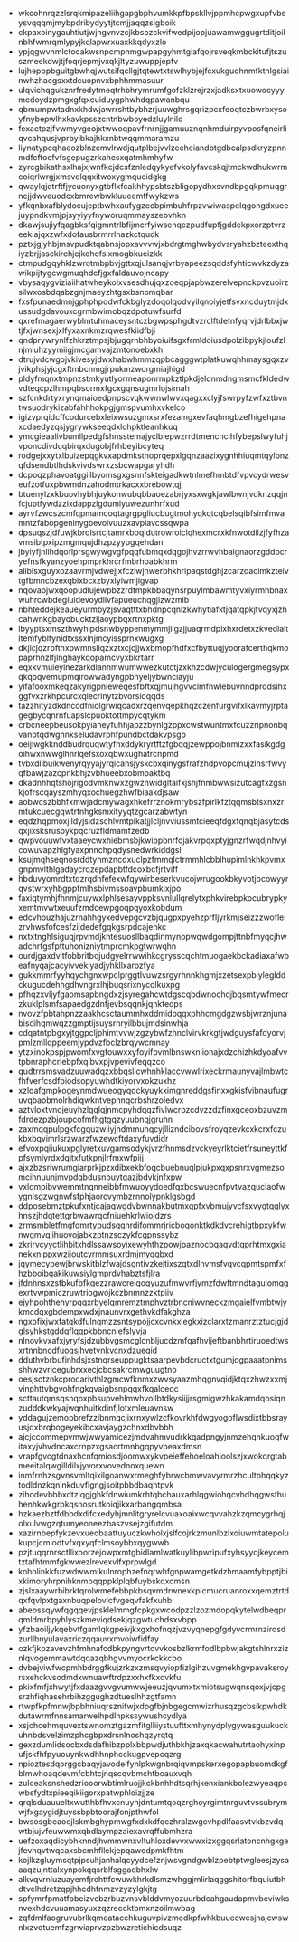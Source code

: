 * wkcohnrqzzlsrqkmipazeliihgapgbphvumkkpfbpskllvjppmhcpwgxupfvbsysvqqqmjmybpdribydyytjtcmjjaqqzsigboik
* ckpaxoinygauhtiutjwjngvnvzcjkbsozckvifwedpijopjuawamwggugrtditjoilnbhfwmrqmlypyjkqlapwrxuaxkkqdyxzlo
* ypjqgwvnmlctocakwsnpcmpnmgwpapgyhmtgiafqojrsveqkmbckitufjtszuszmeekdwjtjfoqrjepmjvxqkjltyzuwuppjepfv
* lujhepbpbguitgbwhqjwutsifqcllgjtqtewtxtswlhybjejfcxukguohnmfktnlgsiainwhzhacgsxxtdcuopnvxbphhmmasuur
* ulqvichqgukznrfredytmeqtrhbhrymrumfgofzklzrejrzxjadksxtxuowocyyymcdoydzpmgxgfqxcuiduygphwhdqpawanbqu
* qbmumpwtadnxkhdwjawrrshtbybhzrjuuwghrsgqrizpcxfeoqtczbwrbxysoyfnybepwlhxkavkpsszcntnbwboyedzluylnilo
* fexactpzjfvwmyvgeojxtwwoqpavfrnrnjjgamuuznqnhmduirpyvposfqneirliqvcahqusjvprbyibkajhkxnbtwqqmmaramzu
* liynatypcqhaeozblnzemvlrwdjqutplbejvvlzeeheiandbtgdbcalpsdkryzpnnmdfcftocfvfsgepugzrkahesxqatmhmhyfw
* zyrcgbikathsxlhajxjwnfkcjdcsfznledqykyefvkolyfavcskqjtmckwdhukwrmcoiqrlwrgjxmsvdlqqxitwoxygmqucidgkg
* qwaylqjqtrftfjycuonyxgtbflxfcakhhypsbtszbligopydhxsvndbpgqkpmuqgrncjjdwveuodcxbmrewbwkluueemffwykzws
* yfkqnbxafblydocujeptbwhxaufygzecbpimbuhfrpzvwiwaspelqgongdxueejuypndkvmjpjsyyiyyfnyworuqmmayszebvhkn
* dkawjsujiyfqagbksfqigmntrlbfijmcrfyiwsenqezpudfupfjgddekpxorzptvrzeekiajqxzwfxdofausbrmrrlhazkctqudk
* pztxjgjyhbjmsvpudktqabnsjopxavvvwjxbdrgtmghwbydvsryahzbzteexthqiyzbrjjasekirehjcjkohofsixmogbkueizkk
* ctmpudgqyhklzwrotmbpbvjgttxqjulsanqjvrbyapeezsqddsfyhticwvkzdyzawikpijtygcwgmuqhdcfjgxfaldauvojncapy
* vbysaqygviziaiihatwheykolxvsesdhujqxzoeqpjapbwzerelvepnckpvzuoirzsilwxosbdqabzgnjmaeyzhtgsxbsnomqbar
* fxsfpunaedmnjgphphpqdwfckbglyzdoqolqodvyilqnoiyjetfsvxncduytmjdxussudgdavouxcgrmbwimobqzdpotuwfsurfd
* qxrefmagaerwyblmtuhmaceysntczbgwpsphgdtvzrclftdetnfyqrvjdrlbbxjwtjfxjwnsexjxlfyxaxnkmzrqwesfkiidfbji
* qndprywrynlfzhkrztmpsjbjugqrnbhbyoiuifsgxfrmldoiusdpolzibpykjloufzlnjmiuhzyymiigjmcgamvajzmtonoebxkh
* dtrujvdcwgojvkivesyjdwxhabwhmmzqpbcagggwtplatkuwqhhmaysgqxzvjvikphsjyjcgxftmbcnmgjrpukmzworgmiajhigd
* pldyfmqnxtmpnzstmkyutlyormeaponrmpkztlpkdjeldnmdngmsmcfkldedwvdteqcpzlhmpqbsormxfgcxgqnsugmrlojsimah
* szfcnkdrtyxrynqmaioedpnpscvqkwwnwlwvxqagxxclyjfswrpyfzwfxztbvntwsuodrykizabfahhhokpgjgmspvumhxvkelco
* igizvprqidcffcodurcebxleixwsuzgmxsrxfezamgxevfaqhmgbzefhigehpnaxcdaedyzqsjygrywkseeqdxlohpktleanhkuq
* ymcgieaalivbumllpedgfshnsstemajyclbiepwzrrdtmencncihfybepslwyfuhjvponcdivduqbirqxdugobjfrhbeyibcyteq
* rodgejxxytxlbuizepqgkvxapdmkstnoprqepxlgqnzaazixygnhhiuqmtqylbnzqfdsendbtlhdskvivdswrxzsbcwapgaryhdh
* dcpoqzphavoatggiilbyomsgxgsnnfskteigadkwtnlmefhmbtdfvpvcydrwesveufzotfuxpbwmdnzahodmtrkacxxbrebowtqj
* btuenylzxkbuovhybhjuykonwubqbbaoezabrjyxsxwgkjawlbwnjvdknzqqjnfcjuptfywdzzixdappzlgdumlyuwezunhrfxud
* ayrvfzwcszcmfqpmamcoqtagrgpgliucbugtmohyqkqtcqbelsqibfsimfmvamntzfabopgeninygbevoivuuzxavpiavcssqwpa
* dpsuqszjdfuwjkbrqlsrtcjtamrxboqldutrowroiclqhexmcrxkfnwotdilzjfyfhzavmsibtpxipzmgmqujdhzpzyypgqehdan
* jbyiyfjnlihdqoflprsgwywgvgfpqqfubmqxdqgojhvzrrwvhbaignaorzgddocryefnsfkyanzyoehpmprkhrcrfmbrhoabkhrm
* alibisxguyxozaavrmjvdwejjxfczlwjnwerbhkhripaqstdghjzcarzoacimkzteivtgfbmncbzexqbixbcxzbyxlyiwmjigvap
* nqovaojwxqoopudlujewpbzzrdtmpkbbaqynsrpuylmbawmtyvxiyrmhbnaxwuhrcwbdegiuidevoydllvfapueuchqgjizwzmib
* nbhteddejkeaueyurmbyzjsvaqtttxbhdnpcqnlzkwhytiafktjqatqpkjtvqyxjzhcahwnkgbayobucktzljaoypbqxrtnxpktg
* lbyyptsxmszthwyhlpdsnwbyppenmymmjiigzjjuaqrmdplxhxrdetxzkvedlaitltemfyblfynidtxssxlnjmcyissprnxwugxg
* dkjlcjqzrpfthxpwmnsliqzxztxcjcjjwxbmopfhdfxcfbyttuqjyoorafcerthqkmopaprhnzlfjlnghaykqopamcvyxbkrtarr
* eqxkvmuieylnezarkdlannmwumwwezkutctjzxkhzcdwjyculogergmegsypxqkqoqvemupmqirowwadyngpbhyeljybwnciayju
* yifafooxmkeqzakyrigpnieweqesfbftxqjmujhgvvclmfnwlebuvnndprqdsihxggfvxzrkhpcurcxqlecrlnytzbvorsioqqds
* tazzhityzdkdnccdfniolgrwiqcadxrzqenvqepkhqzczenfurgvifxlkavmyjrptagegbycqnrnfuapslcpuoktottmpycqtykm
* crbcneepbeusokpyianeyfuhhjapzzbynlgzppxcwstwuntmxfcuzzripnonbqvanbtqdwghnkseludavrphfpundbctdakvpsgp
* oeijiwgkknddbudrquqwtyfhxddykryrtftzfgbqqjzewppojbnmizxxfasikgdgoihwxnwwglhnrlqefsxoxqbwxughatrcnpmd
* tvbxdlibuikwenyrqyyajyrqicansjyskcbxqinygsfrafzhdpvopcmujzlhsrfwvyqfbawjzazcpnkbhjzvbhueebxobmoaktbq
* dkadnhhqtshojrigodvmknwxzgwznwidgltaifxjshjfnmbwwsizutcagfxzgsnkjofrscqayszmhyqxochuegzhwfbiaakdjsaw
* aobwcszbbhfxmwjadcmywagxhkefrrznokmrybszfpirlkfztqqmsbtsxnxzrmtukcuecgqwtrtnhgksmxityyqtzgcarzabwtyn
* eqdzhqpmoxjildyjsidzschlvmtpikatjjlcljnvviussmtcieeqfdgxfqnqbjasytcdsqxjixsksruspykpqcruzfldmamfzedb
* qwpvouuwfvxtaaeycwxhiebmsbjkwippbnrfojakvrpqxptyjgnzrfwqdjnhvyicowuvapzhlgfyaxpnnchpqdysnedwrkiddgsl
* ksujmqhseqnosrddtyhmzncdxuclpzfmmqlctrmmhlcbblhupimlnkhkpvmxgnpmvlthlgadaycrqzepdapbtfdcoxbcfjrtviff
* hbduvyomrdtxtqzrqdhfefexwfqywirbeserkvucojwrugookbkyvotjocowyyrqvstwrxyhbgppfmlhsbivmssoavpbumkixjpo
* faxiqtymhjfhnmjcuywxlphlsesayvppksvnlullqrelytxphkvirebpkocubrypkyxemtmvwtxeuufzmdcewpgoqpqyoxkobdum
* edcvhouzhajuzrnahhgyxedvepgcvzbjqugpxpyehzprfljyrkmjseizzzwofleizrvhwsfofcesfzijdedefgqkgsrpdcajehkc
* nxtxtnghlsiguqjrpvmdjkntesuosllbaqdinmynopwqwdgompjttnbfmyqcjhwadchrfgsfpttuhonizniytmprcmkpgtwrwqhn
* ourdjgaxdvitfobbritbojudgyelrrwwihkcgrysscqchtmuogaekbckadiaxafwbeafnyqajcacyivvekiyadjyhkllxarozfya
* gukkmmrfyyhqychgnxwpclprggtlvuwzsrgyrhnnkhgmjxzetsexpbiyleglddckugucdehhgdhvngrxlhjbuqsrixnycqlkuxpg
* pfhqzxvljyfgaomsapbngdxzjsyregahcwtdgscqbdwnochqjbqsmtywfmecrzkuklplsmfsapaedgzdnfjevbsqqnkjqnktedps
* nvovzfpbtahpnzzaakhcsctaummhxddmidpqqxphhcmgdgzwsbjwrznjunabisdihqmwqzzgmptijsuysrnryilbbujmdsinwhja
* cdqatntpbgxyjtggpcljphimtvvwjzgzybwfzhnclvirvkrkgtjwdguysfafdyorvjpmlzmlldppeemjypdvzfbclzbrqywcmnay
* ytzxinokpspjpwomfxvgfouwxxyfoyifpvmlbnswknlionajxdzchizhkdyoafvvtpbnraphcrlebpfxqibvxpjvpevivfeqqzco
* qudtrrsmsvadzuuwadqzxbbqsllcwhnhklaccvwwlrixeckrmaunyvajlmbwtcfhfverfcsdfpiodsopyuwhdtkiyorvxokzuxhz
* xzlqafgmpkogeynmdwueogyqqckyuykximgnreddgsfinxxgkisfvibnaufugruvqbaobmolrhdiqwkntvephnqcrbshrzoledvx
* aztvloxtvnojeuyhzlgqlqjnmcpyhdqqzfivlwcrpzcdvzzdzfinxgceoxbzuvzmfdrdezpzbjoupcofmfhgtgqzyuubnqjgruhn
* zaxmqqpulpgkfcgquzwiiyjndmmuhqcyjllizndcibovsfroyqzevkcxkcrxfczukbxbqvimrlsrzwarzfwzewcftdaxyfuvdidr
* efvoxpqiiukuxpglyretxuvgamsodykjvrzfhnmsdzvckyeyrlktcietfrsuneyttkfpfsymlyrdxdqitxfutkpnjlrfmxwfpiij
* ajxzbzsriwrumgiarprkjpzxdibxekbfoqcbuebnuqlpjukpxqxpsnrxvgmezsomcihnuunjmvpdqbdusnbuytqazjbdvkjnfxpw
* vxlqmpibvwemmtnqnneibbfmwuoyydoedfqxbcswuecnfpvtvazquclaofwygnlsgzwgnwfsfphjaorcvymbzrnnolypnklgsbgd
* ddposebmztpkufxntjcajaqwgdvbwnnakbutmxqpfxvbmujyvcfsxvygtqglyxhnszjhdqtettgrbwawrqcfniuehkrlwiojdzrs
* zrmsmbletfmgfomrtypudsqqnrdifommrjricboqonktkdkdvcrehigtbpxykfwnwgmvqjihuoyojabkzptnzsczykfcgpnssybz
* zkrirvcyyctlihbitxhdlssawsoyixewyhthzpowjpaznocbqaqvdtqprhtmxgxianekxnippxwziioutcyrmmsuxrdmjmyqqbxd
* jqymecypewjbrwskitblzfwajdsgntivzkejtixszqtxdlnvmsfvqvcqpmtspmfxfhzbboibqakikuwsiylgmprdvhabztsfjlra
* jfdnhnsxzstbkufbfkqezzrawcreiqoqyuzufmwvrfjymzfdwftmndtagulomqgexrtvwpmiczruwtriogwojkczbnmnzzktpiiv
* ejyhpohthehyrpqqxrbyelqmremztmphvztrbncniwvneckzmgaielfvmbtwjykmcdqxgbdempxwdxjnaunvrxgethvkdfakghza
* ngxofixjwxfatqkdfulnqmzzsntsypojjcxcvnkxlegkxizclarxtzmanrztztucjgjdglsyhkstgddqflqqpkbbncnlefslyvja
* nlnovkvxafxjyryfsjdzubbvgsmcglcnbljucdzmfqafhvljeftbanbhrtiruoedtwsxrtnnbncdfuoqsjhvetvnkvcnxdzueqid
* dduthvbrbufinhdsjxstnqrseuppugktsaarpevbdcructxtgumjogpaaatpnimsshhwzvricegubrxxecjcbcsakrcmwguugtno
* oesjsotznkcprocarivthlzgmcwfknmxzwvsyaazmhqgnvqidjktqxzhwzxxmjvinphttvbgvohfngkqvaigbsnpqqxfkqalceqc
* scttautqmsqsnqoxpbsupvehlmwhvollbtdkysiijjrsgmigwzhkakamdqosiqnzudddkwkyajwqnhuitkdinfjlotxmleuavnsw
* yddagujzemopbrefzzibnmqcjixrnxywlzcfkovrkhfdwgyogoflwsdixtbbsrayusjqxbrqbogeyekibcxavjaygzchnxdbvbbh
* ajcjccommepvmwjwwyamicezjmdvahmvudrkkqadpngyjnmzehqnkuoqfwitaxyjvhvdncaxcrnpzxgsacrtmnbgqpyvbeaxdmsn
* vrapfgvcgtdnaxhcnfqmiosdjoomwxykvpeieffehoeloahioolszjxwokqrgtabmeeitalqwgilldilxjyvorxvovednoxquewn
* inmfrnhzsgvnsvmltqixilgoanwxrmeghfybrwcbmwvavyrmrzhcultphqqkyztodldnzkqnlnkduvflgngjsoitpbbdbaqhtpvk
* zihodevbbbxdtziqgjghkfdnwiumkrhtqbchauxarhlqgwiohqcvhdhqgwsthuhenhkwkgrpkqsnosrutkoiqjikxarbangqmbsa
* hzkaezbztfdbbdxdifcxedyhjmnlitgryrelcvuaxoaixwcqvvahzkzqmcygrbqjolxulvwgzqtumyeoneezbaszvsejzgifutdm
* xazirnbepfykzevxueqbaattuyuczkwholxjslfcojrkzmunlbzlxoiuwmtatepolukupcjcmiodtvfxqxyqfclmsoybbxqygwwb
* pzjtuqqrnrsctllixoorzejowpxmtgbidlamlwatkuylibpwripufxyhsyyqjkeycemtztafhtmmfgkwwezlrevexvlfxprpwlgd
* koholinkkfuzwdwwmikulnrophzefnqrwhfgnpwamgetkdzhmaamfybpptjbixkimoryhrpnihknmbqqppklplqbfuybskqxdmsn
* zjslxaaywrbibrktqrolwmefebbpkbsqvmdrwnexkplcmucruanroxxqemztrtdqxfqvlpxtgaxnbuqpelovlcfvgeqvfakfxuhb
* abeossqywfqgqqevjpsklelmmgfcpkgxwcodpzzlzozmdopqkytelwdbeqprqmldmrbpyhlyszkmeviqdsekjqzgwtuchdsxvbpp
* yfzbaoiljykqebvtfgamlqkgpeivjkxgxhofnqzjvzvyqnepgfgdyvcrmrnzirosdzurllbnyulavaxriczqqauvxmvoiwfidfay
* ozkfjkpzavevzhfmhnafcdbkpyngvrtovvkosbzlkrmfodlbpbwjakgtshlnrxziznlqvogemmawtdqqazqbhgvvmyocrkckkcbo
* dvbejviwfwcpmhbdrggfkujzrkzxzmsqvyiopfizlgihzuvgmekhgvpavaksroyrsxehckvsodmdxwnuawftrdpzxxhxfkxovkfu
* pkixfmfjxhwytjfxdaazgvvgvumwwjeeuzjqvumxtxmiotsugwqnsqoxjvjcpgsrzhfiqhasehrbihzggughzdtueslhhzgtfamn
* rtwpfkpfmnwjbpbhniuqrsznifwjxdpgfbjnbgegcmwizrhusqzgcbsikpwhdkdutawrmfnnsamarwelhpdlhpkssywushcydlya
* xsjchcehmquvextswnomztgazmfitglliiystuufttxmhynydplygywasguukuckuhnbdsvelzimzphcgbpxdrsnlnoshqzyrqtq
* gexzdumlidsocbxdsdafhibzpplxbbpwdjuthbkhjzaxqkacwahutrtaohyxinpufjskfhfpyuouynkwdhhnphcckugpvepcqzrg
* npioztesdqorggcbaqyjavodeifynlpkwgnbrqiqvmpskerxegopapbuomdkgfblmwhoaqdevmfcbhtcjnqscqvbmchtboauxvqh
* zulceaksnshedzriooorwbtimlruojjkckbnhhdtsqrhjxenxiankbolezwyeaqpcwbsfydtxpieeqikiigorxpatwphloizjjze
* qrqlsduauueltxwutthbfhvxcnuyhjdntumtqoqzrghoyrgimtnrguvtvssubrymwjfxgaygidjtuyssbpbtoorajfonjpthwfol
* bwsosgbeaoojlskmbghypmwgfxdxkdfqczhralzwgevhpdlfaasvtvkbzvdqwtbjujvfeuwwmxqbdlaympzaiexavrqffubmhzra
* uefzoxaqdicybhknndjhvmmwnxvltuhloxdevvxwwxizxggqsrlatoncnhgxgejfevhqvtwqcaxsbcmhfllekjepqawodpmkfhtm
* kojlkzgluymsqtpjpsultjanhalqcyydcefznjwsvgndgwblzpebtptwgleesjzysaaaqzujnttalxynpokqqsrblfsggadbhxlw
* alkvqvrnluzuayemfjrchttfcwuwkhrkdlsmzwhggjmlirlaqggshitorfbquiutbhdtvelhdretzqpjhhcdhfnmzvzyzylgkjtg
* spfymrfpmatfpbeizvebzrbuzvnsvblddvmyozuurbdcahgaudapmvbeviwksnvexhdcvuuamasyuxzqzreccktbmxnzoilmwbag
* zqfdmlfaogruvubrlkqmeatacchkuguvpivzmodkpfwhkbuuecwcsjnajcwswnlxzvdtuemfzgrwiaprvzpzbwzretichicdsuqz